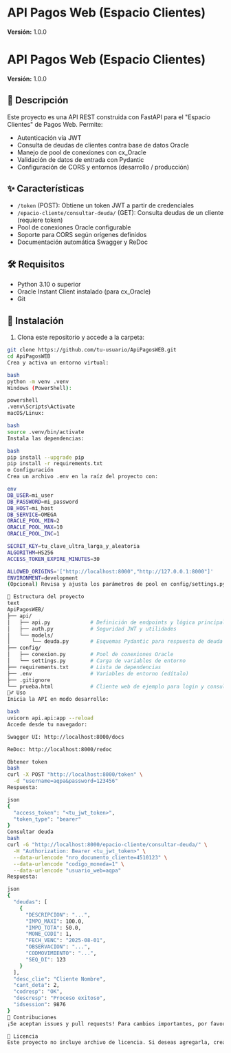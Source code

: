 # API Pagos Web (Espacio Clientes)

**Versión:** 1.0.0

# API Pagos Web (Espacio Clientes)
**Versión:** 1.0.0

## 📖 Descripción
Este proyecto es una API REST construida con FastAPI para el "Espacio Clientes" de Pagos Web. Permite:
- Autenticación vía JWT
- Consulta de deudas de clientes contra base de datos Oracle
- Manejo de pool de conexiones con cx_Oracle
- Validación de datos de entrada con Pydantic
- Configuración de CORS y entornos (desarrollo / producción)

## ✨ Características
- `/token` (POST): Obtiene un token JWT a partir de credenciales
- `/epacio-cliente/consultar-deuda/` (GET): Consulta deudas de un cliente (requiere token)
- Pool de conexiones Oracle configurable
- Soporte para CORS según orígenes definidos
- Documentación automática Swagger y ReDoc

## 🛠 Requisitos
- Python 3.10 o superior
- Oracle Instant Client instalado (para cx_Oracle)
- Git

## 🚀 Instalación
1. Clona este repositorio y accede a la carpeta:
```bash
git clone https://github.com/tu-usuario/ApiPagosWEB.git
cd ApiPagosWEB
Crea y activa un entorno virtual:

bash
python -m venv .venv
Windows (PowerShell):

powershell
.venv\Scripts\Activate
macOS/Linux:

bash
source .venv/bin/activate
Instala las dependencias:

bash
pip install --upgrade pip
pip install -r requirements.txt
⚙️ Configuración
Crea un archivo .env en la raíz del proyecto con:

env
DB_USER=mi_user
DB_PASSWORD=mi_password
DB_HOST=mi_host
DB_SERVICE=OMEGA
ORACLE_POOL_MIN=2
ORACLE_POOL_MAX=10
ORACLE_POOL_INC=1

SECRET_KEY=tu_clave_ultra_larga_y_aleatoria
ALGORITHM=HS256
ACCESS_TOKEN_EXPIRE_MINUTES=30

ALLOWED_ORIGINS='["http://localhost:8000","http://127.0.0.1:8000"]'
ENVIRONMENT=development
(Opcional) Revisa y ajusta los parámetros de pool en config/settings.py

📁 Estructura del proyecto
text
ApiPagosWEB/
├── api/
│   ├── api.py             # Definición de endpoints y lógica principal
│   ├── auth.py            # Seguridad JWT y utilidades
│   └── models/
│       └── deuda.py       # Esquemas Pydantic para respuesta de deuda
├── config/
│   ├── conexion.py        # Pool de conexiones Oracle
│   └── settings.py        # Carga de variables de entorno
├── requirements.txt       # Lista de dependencias
├── .env                   # Variables de entorno (edítalo)
├── .gitignore
└── prueba.html            # Cliente web de ejemplo para login y consulta
🏃‍♂️ Uso
Inicia la API en modo desarrollo:

bash
uvicorn api.api:app --reload
Accede desde tu navegador:

Swagger UI: http://localhost:8000/docs

ReDoc: http://localhost:8000/redoc

Obtener token
bash
curl -X POST "http://localhost:8000/token" \
  -d "username=aqpa&password=123456"
Respuesta:

json
{
  "access_token": "<tu_jwt_token>",
  "token_type": "bearer"
}
Consultar deuda
bash
curl -G "http://localhost:8000/epacio-cliente/consultar-deuda/" \
  -H "Authorization: Bearer <tu_jwt_token>" \
  --data-urlencode "nro_documento_cliente=4510123" \
  --data-urlencode "codigo_moneda=1" \
  --data-urlencode "usuario_web=aqpa"
Respuesta:

json
{
  "deudas": [
    {
      "DESCRIPCION": "...",
      "IMPO_MAXI": 100.0,
      "IMPO_TOTA": 50.0,
      "MONE_CODI": 1,
      "FECH_VENC": "2025-08-01",
      "OBSERVACION": "...",
      "CODMOVIMIENTO": "...",
      "SEQ_DI": 123
    }
  ],
  "desc_clie": "Cliente Nombre",
  "cant_deta": 2,
  "codresp": "OK",
  "descresp": "Proceso exitoso",
  "idsession": 9876
}
🤝 Contribuciones
¡Se aceptan issues y pull requests! Para cambios importantes, por favor abre primero un issue describiendo tu propuesta.

📄 Licencia
Este proyecto no incluye archivo de licencia. Si deseas agregarla, crea un LICENSE en la raíz (ej. bajo MIT).

